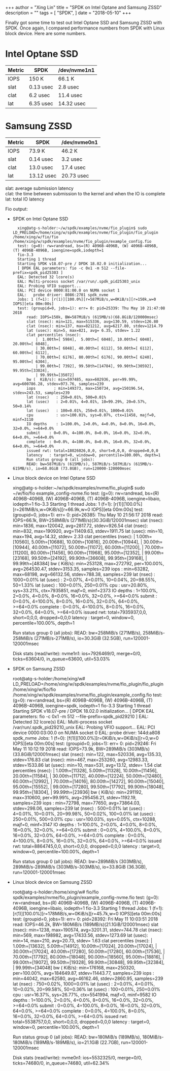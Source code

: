 +++
author = "Xing Lin"
title = "SPDK on Intel Optane and Samsung ZSSD"
description = ""
tags = [
    "SPDK",
]
date = "2018-05-10"
+++

Finally got some time to test out Intel Optane SSD and Samsung ZSSD with SPDK. Once again, I compared performance numbers from SPDK with Linux block device. Here are some numbers. 

# Intel Optane SSD  
| Metric | SPDK    | /dev/nvme1n1 |
|--------|---------|-------------|
| IOPS   | 150 K  | 66.1 K      |
| slat   | 0.13 usec | 2.8 usec |
| clat   | 6.2 usec| 11.4 usec|
| lat    | 6.35 usec| 14.32 usec|

# Samsung ZSSD  
| Metric | SPDK    | /dev/nvme0n1 |
|--------|---------|-------------|
| IOPS   | 73.9 K  | 46.2 K      |
| slat   | 0.14 usec | 3.2 usec |
| clat   | 13.0 usec| 17.4 usec|
| lat    | 13.12 usec| 20.73 usec|


slat: average submission latency  
clat: the time between submission to the kernel and when the IO is complete  
lat: total IO latency   

Fio output:
* SPDK on Intel Optane SSD

        xing@atg-s-holder:~/w/spdk/examples/nvme/fio_plugin$ sudo LD_PRELOAD=/home/xing/w/spdk/examples/nvme/fio_plugin/fio_plugin /home/xing/w/fio/fio /home/xing/w/spdk/examples/nvme/fio_plugin/example_config.fio
        test: (g=0): rw=randread, bs=(R) 4096B-4096B, (W) 4096B-4096B, (T) 4096B-4096B, ioengine=spdk,iodepth=1
        fio-3.3
        Starting 1 thread
        Starting SPDK v18.07-pre / DPDK 18.02.0 initialization...
        [ DPDK EAL parameters: fio -c 0x1 -m 512 --file-prefix=spdk_pid25303 ]
        EAL: Detected 32 lcore(s)
        EAL: Multi-process socket /var/run/.spdk_pid25303_unix
        EAL: Probing VFIO support...
        EAL: PCI device 0000:81:00.0 on NUMA socket 1
        EAL:   probe driver: 8086:2701 spdk_nvme
        Jobs: 1 (f=1): [r(1)][100.0%][r=587MiB/s,w=0KiB/s][r=150k,w=0 IOPS][eta 00m:00s]
        test: (groupid=0, jobs=1): err= 0: pid=25339: Thu May 10 21:47:08 2018
            read: IOPS=150k, BW=587MiB/s (615MB/s)(68.8GiB/120000msec)
            slat (nsec): min=121, max=515336, avg=130.59, stdev=126.80
            clat (nsec): min=137, max=821212, avg=6217.80, stdev=1214.79
            lat (usec): min=5, max=821, avg= 6.35, stdev= 1.22
            clat percentiles (nsec):
                |  1.00th=[ 5984],  5.00th=[ 6048], 10.00th=[ 6048], 20.00th=[ 6048],
                | 30.00th=[ 6048], 40.00th=[ 6112], 50.00th=[ 6112], 60.00th=[ 6112],
                | 70.00th=[ 6176], 80.00th=[ 6176], 90.00th=[ 6240], 95.00th=[ 6304],
                | 99.00th=[ 7392], 99.50th=[14784], 99.90th=[30592], 99.95th=[33024],
                | 99.99th=[35072]
            bw (  KiB/s): min=597485, max=602936, per=99.99%, avg=600786.28, stdev=973.76, samples=239
            iops        : min=149373, max=150734, avg=150196.54, stdev=243.53, samples=239
            lat (nsec)   : 250=0.01%, 500=0.01%
            lat (usec)   : 2=0.01%, 4=0.01%, 10=99.29%, 20=0.57%, 50=0.14%
            lat (usec)   : 100=0.01%, 250=0.01%, 1000=0.01%
            cpu          : usr=100.01%, sys=0.07%, ctx=11458, majf=0, minf=3110
            IO depths    : 1=100.0%, 2=0.0%, 4=0.0%, 8=0.0%, 16=0.0%, 32=0.0%, >=64=0.0%
            submit    : 0=0.0%, 4=100.0%, 8=0.0%, 16=0.0%, 32=0.0%, 64=0.0%, >=64=0.0%
            complete  : 0=0.0%, 4=100.0%, 8=0.0%, 16=0.0%, 32=0.0%, 64=0.0%, >=64=0.0%
            issued rwt: total=18026026,0,0, short=0,0,0, dropped=0,0,0
            latency   : target=0, window=0, percentile=100.00%, depth=1
            Run status group 0 (all jobs):
            READ: bw=587MiB/s (615MB/s), 587MiB/s-587MiB/s (615MB/s-615MB/s), io=68.8GiB (73.8GB), run=120000-120000msec

* Linux block device on Intel Optane SSD

    xing@atg-s-holder:~/w/spdk/examples/nvme/fio_plugin$ sudo ~/w/fio/fio example_config-nvme.fio
    test: (g=0): rw=randread, bs=(R) 4096B-4096B, (W) 4096B-4096B, (T) 4096B-4096B, ioengine=libaio, iodepth=1
    fio-3.3
    Starting 1 thread
    Jobs: 1 (f=1): [r(1)][100.0%][r=261MiB/s,w=0KiB/s][r=66.9k,w=0 IOPS][eta 00m:00s]
    test: (groupid=0, jobs=1): err= 0: pid=26385: Thu May 10 21:56:17 2018
        read: IOPS=66.1k, BW=258MiB/s (271MB/s)(30.3GiB/120001msec)
        slat (nsec): min=1836, max=120042, avg=2817.72, stdev=926.54
        clat (nsec): min=832, max=190920, avg=11409.63, stdev=1911.75
        lat (usec): min=10, max=194, avg=14.32, stdev= 2.33
        clat percentiles (nsec):
            |  1.00th=[10560],  5.00th=[10688], 10.00th=[10816], 20.00th=[10944],
            | 30.00th=[10944], 40.00th=[11072], 50.00th=[11072], 60.00th=[11200],
            | 70.00th=[11200], 80.00th=[11456], 90.00th=[11968], 95.00th=[12352],
            | 99.00th=[23168], 99.50th=[24192], 99.90th=[36608], 99.95th=[39168],
            | 99.99th=[48384]
        bw (  KiB/s): min=253128, max=272792, per=100.00%, avg=264530.47, stdev=3153.35, samples=239
        iops        : min=63282, max=68198, avg=66132.56, stdev=788.38, samples=239
        lat (nsec)   : 1000=0.01%
        lat (usec)   : 2=0.07%, 4=0.01%, 10=0.04%, 20=98.55%, 50=1.33%
        lat (usec)   : 100=0.01%, 250=0.01%
        cpu          : usr=20.80%, sys=33.21%, ctx=7935851, majf=0, minf=2373
        IO depths    : 1=100.0%, 2=0.0%, 4=0.0%, 8=0.0%, 16=0.0%, 32=0.0%, >=64=0.0%
            submit    : 0=0.0%, 4=100.0%, 8=0.0%, 16=0.0%, 32=0.0%, 64=0.0%, >=64=0.0%
            complete  : 0=0.0%, 4=100.0%, 8=0.0%, 16=0.0%, 32=0.0%, 64=0.0%, >=64=0.0%
            issued rwt: total=7935937,0,0, short=0,0,0, dropped=0,0,0
            latency   : target=0, window=0, percentile=100.00%, depth=1

    Run status group 0 (all jobs):
        READ: bw=258MiB/s (271MB/s), 258MiB/s-258MiB/s (271MB/s-271MB/s), io=30.3GiB (32.5GB), run=120001-120001msec

    Disk stats (read/write):
        nvme1n1: ios=7926469/0, merge=0/0, ticks=63604/0, in_queue=63600, util=53.03%  
* SPDK on Samsung ZSSD

    root@atg-s-holder:/home/xing/w# LD_PRELOAD=/home/xing/w/spdk/examples/nvme/fio_plugin/fio_plugin /home/xing/w/fio/fio /home/xing/w/spdk/examples/nvme/fio_plugin/example_config.fio
    test: (g=0): rw=randread, bs=(R) 4096B-4096B, (W) 4096B-4096B, (T) 4096B-4096B, ioengine=spdk, iodepth=1
    fio-3.3
    Starting 1 thread
    Starting SPDK v18.07-pre / DPDK 18.02.0 initialization...
    [ DPDK EAL parameters: fio -c 0x1 -m 512 --file-prefix=spdk_pid29210 ]
    EAL: Detected 32 lcore(s)
    EAL: Multi-process socket /var/run/.spdk_pid29210_unix
    EAL: Probing VFIO support...
    EAL: PCI device 0000:03:00.0 on NUMA socket 0
    EAL:   probe driver: 144d:a808 spdk_nvme
    Jobs: 1 (f=0): [f(1)][100.0%][r=0KiB/s,w=0KiB/s][r=0,w=0 IOPS][eta 00m:00s]
    test: (groupid=0, jobs=1): err= 0: pid=29246: Fri May 11 10:12:19 2018
        read: IOPS=73.9k, BW=289MiB/s (303MB/s)(33.8GiB/120001msec)
        slat (nsec): min=122, max=520336, avg=135.33, stdev=176.83
        clat (nsec): min=467, max=253260, avg=12983.33, stdev=1533.86
        lat (usec): min=10, max=531, avg=13.12, stdev= 1.54
        clat percentiles (nsec):
            |  1.00th=[11328],  5.00th=[11328], 10.00th=[11456], 20.00th=[11584],
            | 30.00th=[11712], 40.00th=[12224], 50.00th=[12480], 60.00th=[12992],
            | 70.00th=[14016], 80.00th=[14272], 90.00th=[15040], 95.00th=[15552],
            | 99.00th=[17280], 99.50th=[17792], 99.90th=[18048], 99.95th=[18304],
            | 99.99th=[23936]
        bw (  KiB/s): min=291192, max=310600, per=99.99%, avg=295456.21, stdev=1192.19, samples=239
        iops        : min=72798, max=77650, avg=73864.03, stdev=298.06, samples=239
        lat (nsec)   : 500=0.01%
        lat (usec)   : 4=0.01%, 10=0.01%, 20=99.98%, 50=0.02%, 100=0.01%
        lat (usec)   : 250=0.01%, 500=0.01%
        cpu          : usr=100.03%, sys=0.05%, ctx=10288, majf=0, minf=3147
        IO depths    : 1=100.0%, 2=0.0%, 4=0.0%, 8=0.0%, 16=0.0%, 32=0.0%, >=64=0.0%
            submit    : 0=0.0%, 4=100.0%, 8=0.0%, 16=0.0%, 32=0.0%, 64=0.0%, >=64=0.0%
            complete  : 0=0.0%, 4=100.0%, 8=0.0%, 16=0.0%, 32=0.0%, 64=0.0%, >=64=0.0%
            issued rwt: total=8864745,0,0, short=0,0,0, dropped=0,0,0
            latency   : target=0, window=0, percentile=100.00%, depth=1

    Run status group 0 (all jobs):
        READ: bw=289MiB/s (303MB/s), 289MiB/s-289MiB/s (303MB/s-303MB/s), io=33.8GiB (36.3GB), run=120001-120001msec
* Linux block device on Samsung ZSSD

    root@atg-s-holder:/home/xing/w# fio/fio spdk/examples/nvme/fio_plugin/example_config-nvme.fio
    test: (g=0): rw=randread, bs=(R) 4096B-4096B, (W) 4096B-4096B, (T) 4096B-4096B, ioengine=libaio, iodepth=1
    fio-3.3
    Starting 1 thread
    Jobs: 1 (f=1): [r(1)][100.0%][r=178MiB/s,w=0KiB/s][r=45.7k,w=0 IOPS][eta 00m:00s]
    test: (groupid=0, jobs=1): err= 0: pid=28392: Fri May 11 10:03:51 2018
        read: IOPS=46.2k, BW=180MiB/s (189MB/s)(21.1GiB/120001msec)
        slat (nsec): min=1238, max=190574, avg=3201.31, stdev=744.78
        clat (nsec): min=569, max=198982, avg=17433.56, stdev=1273.69
        lat (usec): min=14, max=210, avg=20.73, stdev= 1.63
        clat percentiles (nsec):
            |  1.00th=[13632],  5.00th=[14912], 10.00th=[17024], 20.00th=[17024],
            | 30.00th=[17024], 40.00th=[17280], 50.00th=[17280], 60.00th=[17536],
            | 70.00th=[17792], 80.00th=[18048], 90.00th=[18560], 95.00th=[18816],
            | 99.00th=[19072], 99.50th=[19328], 99.90th=[30848], 99.95th=[32384],
            | 99.99th=[34048]
        bw (  KiB/s): min=176168, max=250320, per=100.00%, avg=184649.87, stdev=11443.77, samples=239
        iops        : min=44042, max=62580, avg=46162.46, stdev=2860.95, samples=239
        lat (nsec)   : 750=0.02%, 1000=0.01%
        lat (usec)   : 2=0.01%, 4=0.01%, 10=0.02%, 20=99.58%, 50=0.36%
        lat (usec)   : 100=0.01%, 250=0.01%
        cpu          : usr=16.37%, sys=26.77%, ctx=5541994, majf=0, minf=9582
        IO depths    : 1=100.0%, 2=0.0%, 4=0.0%, 8=0.0%, 16=0.0%, 32=0.0%, >=64=0.0%
            submit    : 0=0.0%, 4=100.0%, 8=0.0%, 16=0.0%, 32=0.0%, 64=0.0%, >=64=0.0%
            complete  : 0=0.0%, 4=100.0%, 8=0.0%, 16=0.0%, 32=0.0%, 64=0.0%, >=64=0.0%
            issued rwt: total=5538757,0,0, short=0,0,0, dropped=0,0,0
            latency   : target=0, window=0, percentile=100.00%, depth=1

    Run status group 0 (all jobs):
        READ: bw=180MiB/s (189MB/s), 180MiB/s-180MiB/s (189MB/s-189MB/s), io=21.1GiB (22.7GB), run=120001-120001msec

    Disk stats (read/write):
        nvme0n1: ios=5532325/0, merge=0/0, ticks=74680/0, in_queue=74680, util=62.34%